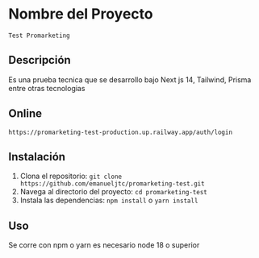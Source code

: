 # Nombre del Proyecto
    Test Promarketing
## Descripción

Es una prueba tecnica que se desarrollo bajo Next js 14, Tailwind, Prisma entre otras tecnologias

## Online
`https://promarketing-test-production.up.railway.app/auth/login`

## Instalación

1. Clona el repositorio: `git clone https://github.com/emanueljtc/promarketing-test.git`
2. Navega al directorio del proyecto: `cd promarketing-test`
3. Instala las dependencias: `npm install` o `yarn install`

## Uso

Se corre con npm  o yarn es necesario  node 18 o superior
